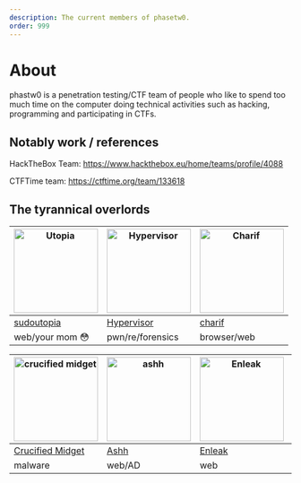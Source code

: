 ```yaml
---
description: The current members of phasetw0.
order: 999
---
```



# About

phastw0 is a penetration testing/CTF team of people who like to spend too much time on the computer doing technical activities such as hacking, programming and participating in CTFs.


## Notably work / references

HackTheBox Team: https://www.hackthebox.eu/home/teams/profile/4088

CTFTime team: https://ctftime.org/team/133618


## The tyrannical overlords

| <img src="http://phasetw0.com/assets/utopia.png" alt="Utopia" width="150"/> | <img src="http://phasetw0.com/assets/hypervisor.jpg" alt="Hypervisor" width="150"/>  | <img src="http://phasetw0.com/assets/charif.jpg" alt="Charif" width="150"/> |
| ------------- | ------------- | ------------- | 
|   [sudoutopia](https://sudoutopia.github.io/)  | [Hypervisor](https://twitter.com/hypervis0r)    |   [charif](https://twitter.com/chrf01)            |
| web/your mom 😳  | pwn/re/forensics |    browser/web         |

| <img src="http://phasetw0.com/assets/crucified.png" alt="crucified midget" width="150"/> | <img src="http://phasetw0.com/assets/ashh.jpg" alt="ashh" width="150"/>  |  <img src="http://phasetw0.com/assets/enleak.jpg" alt="Enleak" width="150"/>  |  <img src="http://phasetw0.com/assets/anddone.jpeg" alt="AndDone" width="150"/>  | 
| ------------- | ------------- | ------------- | ------------- | 
|   [Crucified Midget](https://github.com/11philip22)  | [Ashh](https://twitter.com/0xAshhh)    |   [Enleak](https://twitter.com/0xenleak)            | [AndDone](https://hackerone.com/anddone?type=user) |
| malware  | web/AD |    web         |  web/re | 
